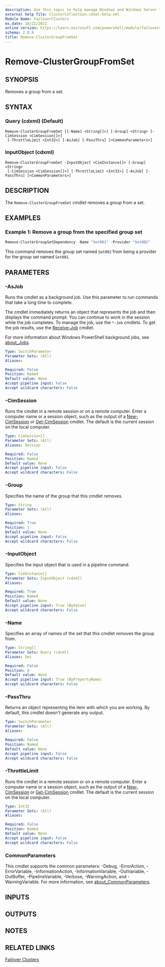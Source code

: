 ```yaml
---
description: Use this topic to help manage Windows and Windows Server technologies with Windows PowerShell.
external help file: ClusterCollection.cdxml-help.xml
Module Name: FailoverClusters
ms.date: 10/21/2022
online version: https://learn.microsoft.com/powershell/module/failoverclusters/remove-clustergroupfromset?view=windowsserver2025-ps&wt.mc_id=ps-gethelp
schema: 2.0.0
title: Remove-ClusterGroupFromSet
---
```


# Remove-ClusterGroupFromSet

## SYNOPSIS
Removes a group from a set.

## SYNTAX

### Query (cdxml) (Default)

```
Remove-ClusterGroupFromSet [[-Name] <String[]>] [-Group] <String> [-CimSession <CimSession[]>]
 [-ThrottleLimit <Int32>] [-AsJob] [-PassThru] [<CommonParameters>]
```

### InputObject (cdxml)

```
Remove-ClusterGroupFromSet -InputObject <CimInstance[]> [-Group] <String>
 [-CimSession <CimSession[]>] [-ThrottleLimit <Int32>] [-AsJob] [-PassThru] [<CommonParameters>]
```

## DESCRIPTION

The `Remove-ClusterGroupFromSet` cmdlet removes a group from a set.

## EXAMPLES

### Example 1: Remove a group from the specified group set

```powershell
Remove-ClusterGroupSetDependency -Name "Set001" -Provider "Set002"
```

This command removes the group set named `Set002` from being a provider for the group set named
`Set001`.

## PARAMETERS

### -AsJob

Runs the cmdlet as a background job. Use this parameter to run commands that take a long time to
complete.

The cmdlet immediately returns an object that represents the job and then displays the command
prompt. You can continue to work in the session while the job completes. To manage the job, use the
`*-Job` cmdlets. To get the job results, use the
[Receive-Job](https://go.microsoft.com/fwlink/?LinkID=113372) cmdlet.

For more information about Windows PowerShell background jobs, see
[about_Jobs](https://go.microsoft.com/fwlink/?LinkID=113251).

```yaml
Type: SwitchParameter
Parameter Sets: (All)
Aliases:

Required: False
Position: Named
Default value: None
Accept pipeline input: False
Accept wildcard characters: False
```

### -CimSession

Runs the cmdlet in a remote session or on a remote computer. Enter a computer name or a session
object, such as the output of a [New-CimSession](https://go.microsoft.com/fwlink/p/?LinkId=227967)
or [Get-CimSession](https://go.microsoft.com/fwlink/p/?LinkId=227966) cmdlet. The default is the
current session on the local computer.

```yaml
Type: CimSession[]
Parameter Sets: (All)
Aliases: Session

Required: False
Position: Named
Default value: None
Accept pipeline input: False
Accept wildcard characters: False
```

### -Group

Specifies the name of the group that this cmdlet removes.

```yaml
Type: String
Parameter Sets: (All)
Aliases:

Required: True
Position: 1
Default value: None
Accept pipeline input: False
Accept wildcard characters: False
```

### -InputObject

Specifies the input object that is used in a pipeline command.

```yaml
Type: CimInstance[]
Parameter Sets: InputObject (cdxml)
Aliases:

Required: True
Position: Named
Default value: None
Accept pipeline input: True (ByValue)
Accept wildcard characters: False
```

### -Name

Specifies an array of names of the set that this cmdlet removes the group from.

```yaml
Type: String[]
Parameter Sets: Query (cdxml)
Aliases: Set

Required: False
Position: 0
Default value: None
Accept pipeline input: True (ByPropertyName)
Accept wildcard characters: False
```

### -PassThru

Returns an object representing the item with which you are working. By default, this cmdlet doesn't
generate any output.

```yaml
Type: SwitchParameter
Parameter Sets: (All)
Aliases:

Required: False
Position: Named
Default value: None
Accept pipeline input: False
Accept wildcard characters: False
```

### -ThrottleLimit

Runs the cmdlet in a remote session or on a remote computer. Enter a computer name or a session
object, such as the output of a [New-CimSession](https://go.microsoft.com/fwlink/p/?LinkId=227967)
or [Get-CimSession](https://go.microsoft.com/fwlink/p/?LinkId=227966) cmdlet. The default is the
current session on the local computer.

```yaml
Type: Int32
Parameter Sets: (All)
Aliases:

Required: False
Position: Named
Default value: None
Accept pipeline input: False
Accept wildcard characters: False
```

### CommonParameters

This cmdlet supports the common parameters: -Debug, -ErrorAction, -ErrorVariable,
-InformationAction, -InformationVariable, -OutVariable, -OutBuffer, -PipelineVariable, -Verbose,
-WarningAction, and -WarningVariable. For more information, see
[about_CommonParameters](https://go.microsoft.com/fwlink/?LinkID=113216).

## INPUTS

## OUTPUTS

## NOTES

## RELATED LINKS

[Failover Clusters](./failoverclusters.md)
